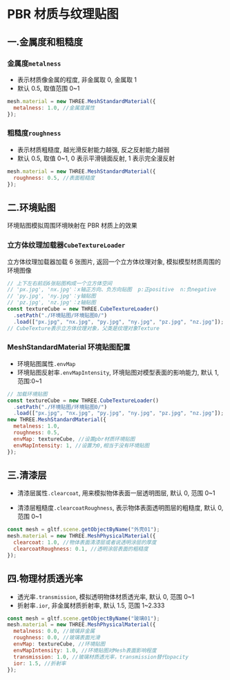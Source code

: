 # PBR 材质与纹理贴图

## 一.金属度和粗糙度

### 金属度`metalness`

- 表示材质像金属的程度, 非金属取 0, 金属取 1
- 默认 0.5, 取值范围 0~1

```js
mesh.material = new THREE.MeshStandardMaterial({
  metalness: 1.0, //金属度属性
});
```

### 粗糙度`roughness`

- 表示材质粗糙度, 越光滑反射能力越强, 反之反射能力越弱
- 默认 0.5, 取值 0~1, 0 表示平滑镜面反射, 1 表示完全漫反射

```js
mesh.material = new THREE.MeshStandardMaterial({
  roughness: 0.5, //表面粗糙度
});
```

## 二.环境贴图

环境贴图模拟周围环境映射在 PBR 材质上的效果

### 立方体纹理加载器`CubeTextureLoader`

立方体纹理加载器加载 6 张图片, 返回一个立方体纹理对象, 模拟模型材质周围的环境图像

```js
// 上下左右前后6张贴图构成一个立方体空间
// 'px.jpg', 'nx.jpg'：x轴正方向、负方向贴图  p:正positive  n:负negative
// 'py.jpg', 'ny.jpg'：y轴贴图
// 'pz.jpg', 'nz.jpg'：z轴贴图
const textureCube = new THREE.CubeTextureLoader()
  .setPath("./环境贴图/环境贴图0/")
  .load(["px.jpg", "nx.jpg", "py.jpg", "ny.jpg", "pz.jpg", "nz.jpg"]);
// CubeTexture表示立方体纹理对象，父类是纹理对象Texture
```

### MeshStandardMaterial 环境贴图配置

- 环境贴图属性`.envMap`
- 环境贴图反射率`.envMapIntensity`, 环境贴图对模型表面的影响能力, 默认 1, 范围:0~1

```js
// 加载环境贴图
const textureCube = new THREE.CubeTextureLoader()
  .setPath("./环境贴图/环境贴图0/")
  .load(["px.jpg", "nx.jpg", "py.jpg", "ny.jpg", "pz.jpg", "nz.jpg"]);
new THREE.MeshStandardMaterial({
  metalness: 1.0,
  roughness: 0.5,
  envMap: textureCube, //设置pbr材质环境贴图
  envMapIntensity: 1, //设置为0,相当于没有环境贴图
});
```

## 三.清漆层

- 清漆层属性`.clearcoat`, 用来模拟物体表面一层透明图层, 默认 0, 范围 0~1

- 清漆层粗糙度`.clearcoatRoughness`, 表示物体表面透明图层的粗糙度, 默认 0, 范围 0~1

```js
const mesh = gltf.scene.getObjectByName("外壳01");
mesh.material = new THREE.MeshPhysicalMaterial({
  clearcoat: 1.0, //物体表面清漆层或者说透明涂层的厚度
  clearcoatRoughness: 0.1, //透明涂层表面的粗糙度
});
```

## 四.物理材质透光率

- 透光率`.transmission`, 模拟透明物体材质透光率, 默认 0, 范围 0~1
- 折射率`.ior`, 非金属材质折射率, 默认 1.5, 范围 1~2.333

```js
const mesh = gltf.scene.getObjectByName("玻璃01");
mesh.material = new THREE.MeshPhysicalMaterial({
  metalness: 0.0, //玻璃非金属
  roughness: 0.0, //玻璃表面光滑
  envMap: textureCube, //环境贴图
  envMapIntensity: 1.0, //环境贴图对Mesh表面影响程度
  transmission: 1.0, //玻璃材质透光率，transmission替代opacity
  ior: 1.5, //折射率
});
```
